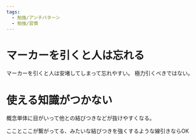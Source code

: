 ```yaml
---
tags:
  - 勉強/アンチパターン
  - 勉強/習慣
---
```


# マーカーを引くと人は忘れる

マーカーを引くと人は安堵してしまって忘れやすい。
極力引くべきではない。

# 使える知識がつかない
概念単体に目がいって他との結びつきなどが抜けやすくなる。

こことここが繋がってる、みたいな結びつきを強くするような線引きならOK

